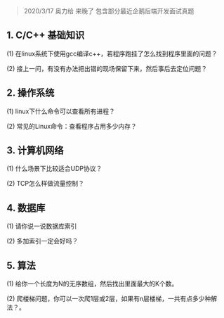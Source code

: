 > 2020/3/17 奥力给 来晚了 包含部分最近企鹅后端开发面试真题

## 1. C/C++ 基础知识
(1) 在linux系统下使用gcc编译c++，若程序跑挂了怎么找到程序里面的问题？

(2) 接上一问，有没有办法把出错的现场保留下来，然后事后去定位问题？

## 2. 操作系统
(1) linux下什么命令可以查看所有进程？

(2) 常见的Linux命令：查看程序占用多少内存？

## 3. 计算机网络
(1) 什么场景下比较适合UDP协议？

(2) TCP怎么样做流量控制？

## 4. 数据库
(1) 请你说一说数据库索引

(2) 多加索引一定会好吗？

## 5. 算法
(1) 给你一个长度为N的无序数组，然后找出里面最大的K个数。


(2) 爬楼梯问题，你可以一次爬1层或2层，如果有n层楼梯，一共有点多少种解法？。

